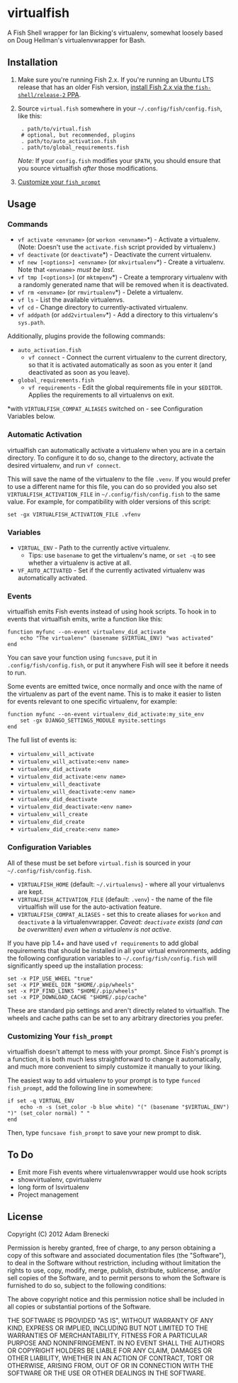 # virtualfish
A Fish Shell wrapper for Ian Bicking's virtualenv, somewhat loosely based on Doug Hellman's virtualenvwrapper for Bash.

## Installation
1. Make sure you're running Fish 2.x. If you're running an Ubuntu LTS release that has an older Fish version, [install Fish 2.x via the `fish-shell/release-2` PPA](https://launchpad.net/~fish-shell/+archive/release-2).
1. Source `virtual.fish` somewhere in your `~/.config/fish/config.fish`, like this:

		. path/to/virtual.fish
        # optional, but recommended, plugins
        . path/to/auto_activation.fish
        . path/to/global_requirements.fish

    *Note:* If your `config.fish` modifies your `$PATH`, you should ensure
    that you source virtualfish *after* those modifications.

2. [Customize your `fish_prompt`](#customizing-your-fish_prompt)

## Usage

### Commands
* `vf activate <envname>` (or `workon <envname>`\*) - Activate a virtualenv. (Note: Doesn't use the `activate.fish` script provided by virtualenv.)
* `vf deactivate` (or `deactivate`\*) - Deactivate the current virtualenv.
* `vf new [<options>] <envname>` (or `mkvirtualenv`\*) - Create a virtualenv. Note that `<envname>` *must be last*.
* `vf tmp [<options>]` (or `mktmpenv`\*) - Create a temprorary virtualenv with a randomly generated name that will be removed when it is deactivated.
* `vf rm <envname>` (or `rmvirtualenv`\*) - Delete a virtualenv.
* `vf ls` - List the available virtualenvs.
* `vf cd` - Change directory to currently-activated virtualenv.
* `vf addpath` (or `add2virtualenv`\*) - Add a directory to this virtualenv's `sys.path`.

Additionally, plugins provide the following commands:

* `auto_activation.fish`
    * `vf connect` - Connect the current virtualenv to the current directory, so that it is activated automatically as soon as you enter it (and deactivated as soon as you leave).
* `global_requirements.fish`
    * `vf requirements` - Edit the global requirements file in your `$EDITOR`.
      Applies the requirements to all virtualenvs on exit.

\*with `VIRTUALFISH_COMPAT_ALIASES` switched on - see Configuration Variables below.

### Automatic Activation

virtualfish can automatically activate a virtualenv when you are in a certain directory. To configure it to do so, change to the directory, activate the desired virtualenv, and run `vf connect`.

This will save the name of the virtualenv to the file `.venv`. If you would prefer to use a different name for this file, you can do so provided you also set `VIRTUALFISH_ACTIVATION_FILE` in `~/.config/fish/config.fish` to the same value. For example, for compatibility with older versions of this script:

	set -gx VIRTUALFISH_ACTIVATION_FILE .vfenv

### Variables

* `VIRTUAL_ENV` - Path to the currently active virtualenv.
	* Tips: use `basename` to get the virtualenv's name, or `set -q` to see whether a virtualenv is active at all.
* `VF_AUTO_ACTIVATED` - Set if the currently activated virtualenv was automatically activated.

### Events

virtualfish emits Fish events instead of using hook scripts. To hook in to events that virtualfish emits, write a function like this:

	function myfunc --on-event virtualenv_did_activate
		echo "The virtualenv" (basename $VIRTUAL_ENV) "was activated"
	end

You can save your function using `funcsave`, put it in `.config/fish/config.fish`, or put it anywhere Fish will see it before it needs to run.

Some events are emitted twice, once normally and once with the name of the virtualenv as part of the event name. This is to make it easier to listen for events relevant to one specific virtualenv, for example:

	function myfunc --on-event virtualenv_did_activate:my_site_env
		set -gx DJANGO_SETTINGS_MODULE mysite.settings
	end

The full list of events is:

* `virtualenv_will_activate`
* `virtualenv_will_activate:<env name>`
* `virtualenv_did_activate`
* `virtualenv_did_activate:<env name>`
* `virtualenv_will_deactivate`
* `virtualenv_will_deactivate:<env name>`
* `virtualenv_did_deactivate`
* `virtualenv_did_deactivate:<env name>`
* `virtualenv_will_create`
* `virtualenv_did_create`
* `virtualenv_did_create:<env name>`

### Configuration Variables
All of these must be set before `virtual.fish` is sourced in your `~/.config/fish/config.fish`.

* `VIRTUALFISH_HOME` (default: `~/.virtualenvs`) - where all your virtualenvs are kept.
* `VIRTUALFISH_ACTIVATION_FILE` (default: `.venv`) - the name of the file virtualfish will use for the auto-activation feature.
* `VIRTUALFISH_COMPAT_ALIASES` - set this to create aliases for `workon` and `deactivate` a la virtualenvwrapper. *Caveat: `deactivate` exists (and can be overwritten) even when a virtualenv is not active.*

If you have pip 1.4+ and have used `vf requirements` to add global requirements that should be installed in all your virtual environments, adding the following configuration variables to `~/.config/fish/config.fish` will significantly speed up the installation process:

    set -x PIP_USE_WHEEL "true"
    set -x PIP_WHEEL_DIR "$HOME/.pip/wheels"
    set -x PIP_FIND_LINKS "$HOME/.pip/wheels"
    set -x PIP_DOWNLOAD_CACHE "$HOME/.pip/cache"

These are standard pip settings and aren't directly related to virtualfish. The wheels and cache paths can be set to any arbitrary directories you prefer.

### Customizing Your `fish_prompt`
virtualfish doesn't attempt to mess with your prompt. Since Fish's prompt is a function, it is both much less straightforward to change it automatically, and much more convenient to simply customize it manually to your liking.

The easiest way to add virtualenv to your prompt is to type `funced fish_prompt`, add the following line in somewhere:

	if set -q VIRTUAL_ENV
		echo -n -s (set_color -b blue white) "(" (basename "$VIRTUAL_ENV") ")" (set_color normal) " "
	end

Then, type `funcsave fish_prompt` to save your new prompt to disk.

## To Do

* Emit more Fish events where virtualenvwrapper would use hook scripts
* showvirtualenv, cpvirtualenv
* long form of lsvirtualenv
* Project management

## License
Copyright (C) 2012 Adam Brenecki

Permission is hereby granted, free of charge, to any person obtaining a copy of this software and associated documentation files (the "Software"), to deal in the Software without restriction, including without limitation the rights to use, copy, modify, merge, publish, distribute, sublicense, and/or sell copies of the Software, and to permit persons to whom the Software is furnished to do so, subject to the following conditions:

The above copyright notice and this permission notice shall be included in all copies or substantial portions of the Software.

THE SOFTWARE IS PROVIDED "AS IS", WITHOUT WARRANTY OF ANY KIND, EXPRESS OR IMPLIED, INCLUDING BUT NOT LIMITED TO THE WARRANTIES OF MERCHANTABILITY, FITNESS FOR A PARTICULAR PURPOSE AND NONINFRINGEMENT. IN NO EVENT SHALL THE AUTHORS OR COPYRIGHT HOLDERS BE LIABLE FOR ANY CLAIM, DAMAGES OR OTHER LIABILITY, WHETHER IN AN ACTION OF CONTRACT, TORT OR OTHERWISE, ARISING FROM, OUT OF OR IN CONNECTION WITH THE SOFTWARE OR THE USE OR OTHER DEALINGS IN THE SOFTWARE.
